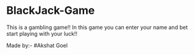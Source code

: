 # BlackJack-Game
This is a gambling game!! In this game you can enter your name and bet start playing with your luck!!

Made by:- 
#Akshat Goel
